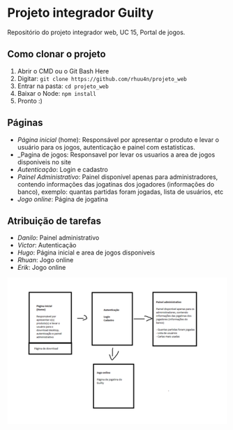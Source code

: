 # Projeto integrador Guilty

Repositório do projeto integrador web, UC 15, Portal de jogos.

## Como clonar o projeto
1. Abrir o CMD ou o Git Bash Here
2. Digitar: `git clone https://github.com/rhuu4n/projeto_web` 
3. Entrar na pasta: `cd projeto_web`
4. Baixar o Node: `npm install`
5. Pronto :)

## Páginas

- _Página inicial_ (home): Responsável por apresentar o produto e levar o usuário para os jogos, autenticação e painel com estatisticas.
- _Pagina de jogos: Responsavel por levar os usuarios a area de jogos disponiveis no site
- _Autenticação_: Login e cadastro
- _Painel Administrativo_: Painel disponível apenas para administradores, contendo informações das jogatinas dos jogadores (informações do banco), exemplo: quantas partidas foram jogadas, lista de usuários, etc
- _Jogo online_: Página de jogatina 

## Atribuição de tarefas

- _Danilo_: Painel administrativo
- _Victor_: Autenticação 
- _Hugo_: Página inicial e area de jogos disponiveis
- _Rhuan_: Jogo online 
- _Erik_: Jogo online

![atribuicao-tarefas](./public/atribuicao-tarefas.png)
